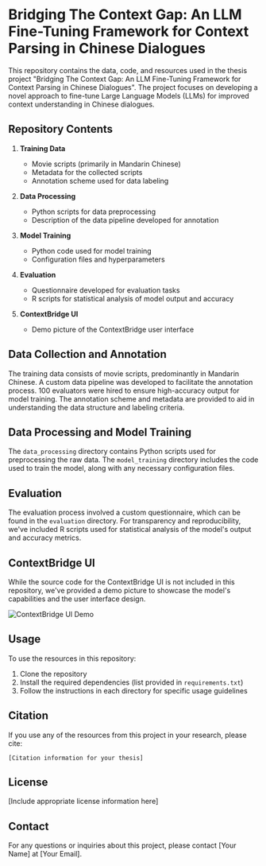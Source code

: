 # Bridging The Context Gap: An LLM Fine-Tuning Framework for Context Parsing in Chinese Dialogues

This repository contains the data, code, and resources used in the thesis project "Bridging The Context Gap: An LLM Fine-Tuning Framework for Context Parsing in Chinese Dialogues". The project focuses on developing a novel approach to fine-tune Large Language Models (LLMs) for improved context understanding in Chinese dialogues.

## Repository Contents

1. **Training Data**
   - Movie scripts (primarily in Mandarin Chinese)
   - Metadata for the collected scripts
   - Annotation scheme used for data labeling

2. **Data Processing**
   - Python scripts for data preprocessing
   - Description of the data pipeline developed for annotation

3. **Model Training**
   - Python code used for model training
   - Configuration files and hyperparameters

4. **Evaluation**
   - Questionnaire developed for evaluation tasks
   - R scripts for statistical analysis of model output and accuracy

5. **ContextBridge UI**
   - Demo picture of the ContextBridge user interface

## Data Collection and Annotation

The training data consists of movie scripts, predominantly in Mandarin Chinese. A custom data pipeline was developed to facilitate the annotation process. 100 evaluators were hired to ensure high-accuracy output for model training. The annotation scheme and metadata are provided to aid in understanding the data structure and labeling criteria.

## Data Processing and Model Training

The `data_processing` directory contains Python scripts used for preprocessing the raw data. The `model_training` directory includes the code used to train the model, along with any necessary configuration files.

## Evaluation

The evaluation process involved a custom questionnaire, which can be found in the `evaluation` directory. For transparency and reproducibility, we've included R scripts used for statistical analysis of the model's output and accuracy metrics.

## ContextBridge UI

While the source code for the ContextBridge UI is not included in this repository, we've provided a demo picture to showcase the model's capabilities and the user interface design.

![ContextBridge UI Demo](path/to/demo_picture.png)

## Usage

To use the resources in this repository:

1. Clone the repository
2. Install the required dependencies (list provided in `requirements.txt`)
3. Follow the instructions in each directory for specific usage guidelines

## Citation

If you use any of the resources from this project in your research, please cite:

```
[Citation information for your thesis]
```

## License

[Include appropriate license information here]

## Contact

For any questions or inquiries about this project, please contact [Your Name] at [Your Email].

